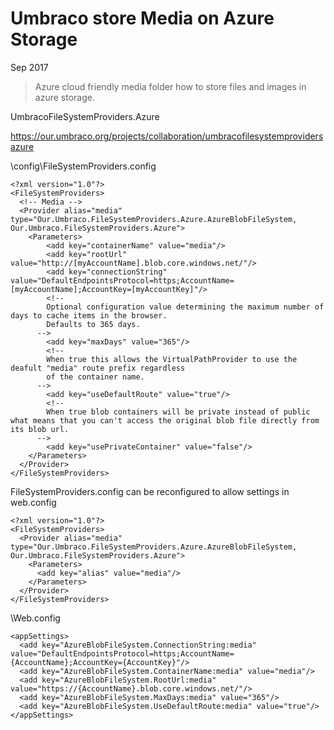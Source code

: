 # Umbraco store Media on Azure Storage

Sep 2017

> Azure cloud friendly media folder how to store files and images in azure storage.

UmbracoFileSystemProviders.Azure

https://our.umbraco.org/projects/collaboration/umbracofilesystemprovidersazure

\config\FileSystemProviders.config

```
<?xml version="1.0"?>
<FileSystemProviders>
  <!-- Media -->
  <Provider alias="media" type="Our.Umbraco.FileSystemProviders.Azure.AzureBlobFileSystem, Our.Umbraco.FileSystemProviders.Azure">
  	<Parameters>
  		<add key="containerName" value="media"/>
  		<add key="rootUrl" value="http://[myAccountName].blob.core.windows.net/"/>
  		<add key="connectionString" value="DefaultEndpointsProtocol=https;AccountName=[myAccountName];AccountKey=[myAccountKey]"/>
  		<!--
        Optional configuration value determining the maximum number of days to cache items in the browser.
        Defaults to 365 days.
      -->
  		<add key="maxDays" value="365"/>
  		<!--
        When true this allows the VirtualPathProvider to use the deafult "media" route prefix regardless 
        of the container name.
      -->
  		<add key="useDefaultRoute" value="true"/>
  		<!--
        When true blob containers will be private instead of public what means that you can't access the original blob file directly from its blob url.
      -->
  		<add key="usePrivateContainer" value="false"/>
  	</Parameters>
  </Provider>
</FileSystemProviders>
```

FileSystemProviders.config can be reconfigured to allow settings in web.config

```
<?xml version="1.0"?>
<FileSystemProviders>
  <Provider alias="media" type="Our.Umbraco.FileSystemProviders.Azure.AzureBlobFileSystem, Our.Umbraco.FileSystemProviders.Azure">
    <Parameters>
      <add key="alias" value="media"/>
    </Parameters>
  </Provider>
</FileSystemProviders>
```

\Web.config

```
<appSettings>
  <add key="AzureBlobFileSystem.ConnectionString:media" value="DefaultEndpointsProtocol=https;AccountName={AccountName};AccountKey={AccountKey}"/>
  <add key="AzureBlobFileSystem.ContainerName:media" value="media"/>
  <add key="AzureBlobFileSystem.RootUrl:media" value="https://{AccountName}.blob.core.windows.net/"/>
  <add key="AzureBlobFileSystem.MaxDays:media" value="365"/>
  <add key="AzureBlobFileSystem.UseDefaultRoute:media" value="true"/>
</appSettings>
```